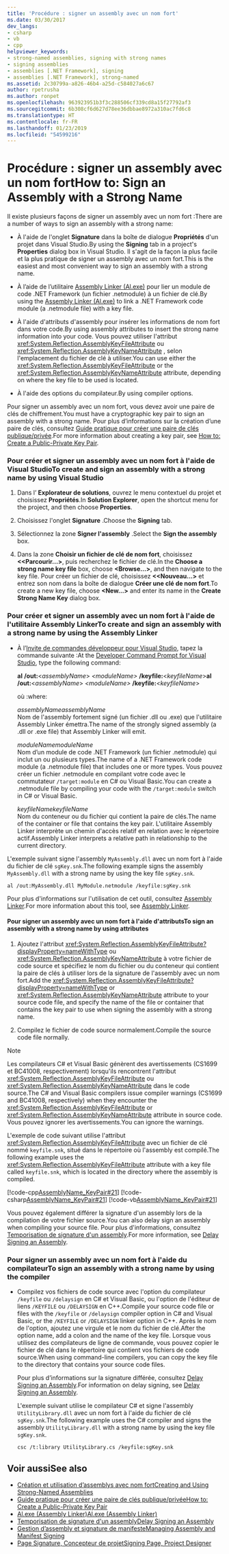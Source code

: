 ```yaml
---
title: 'Procédure : signer un assembly avec un nom fort'
ms.date: 03/30/2017
dev_langs:
- csharp
- vb
- cpp
helpviewer_keywords:
- strong-named assemblies, signing with strong names
- signing assemblies
- assemblies [.NET Framework], signing
- assemblies [.NET Framework], strong-named
ms.assetid: 2c30799a-a826-46b4-a25d-c584027a6c67
author: rpetrusha
ms.author: ronpet
ms.openlocfilehash: 963923951b3f3c288506cf339cd8a15f27792af3
ms.sourcegitcommit: 6b308cf6d627d78ee36dbbae8972a310ac7fd6c8
ms.translationtype: HT
ms.contentlocale: fr-FR
ms.lasthandoff: 01/23/2019
ms.locfileid: "54599216"
---
```

# <a name="how-to-sign-an-assembly-with-a-strong-name"></a><span data-ttu-id="18075-102">Procédure : signer un assembly avec un nom fort</span><span class="sxs-lookup"><span data-stu-id="18075-102">How to: Sign an Assembly with a Strong Name</span></span>
<span data-ttu-id="18075-103">Il existe plusieurs façons de signer un assembly avec un nom fort :</span><span class="sxs-lookup"><span data-stu-id="18075-103">There are a number of ways to sign an assembly with a strong name:</span></span>  
  
-   <span data-ttu-id="18075-104">À l'aide de l'onglet **Signature** dans la boîte de dialogue **Propriétés** d'un projet dans Visual Studio.</span><span class="sxs-lookup"><span data-stu-id="18075-104">By using the **Signing** tab in a project's **Properties** dialog box in Visual Studio.</span></span> <span data-ttu-id="18075-105">Il s'agit de la façon la plus facile et la plus pratique de signer un assembly avec un nom fort.</span><span class="sxs-lookup"><span data-stu-id="18075-105">This is the easiest and most convenient way to sign an assembly with a strong name.</span></span>  
  
-   <span data-ttu-id="18075-106">À l’aide de l’utilitaire [Assembly Linker (Al.exe)](../../../docs/framework/tools/al-exe-assembly-linker.md) pour lier un module de code .NET Framework (un fichier .netmodule) à un fichier de clé.</span><span class="sxs-lookup"><span data-stu-id="18075-106">By using the [Assembly Linker (Al.exe)](../../../docs/framework/tools/al-exe-assembly-linker.md) to link a .NET Framework code module (a .netmodule file) with a key file.</span></span>  
  
-   <span data-ttu-id="18075-107">À l'aide d'attributs d'assembly pour insérer les informations de nom fort dans votre code.</span><span class="sxs-lookup"><span data-stu-id="18075-107">By using assembly attributes to insert the strong name information into your code.</span></span> <span data-ttu-id="18075-108">Vous pouvez utiliser l'attribut <xref:System.Reflection.AssemblyKeyFileAttribute> ou <xref:System.Reflection.AssemblyKeyNameAttribute> , selon l'emplacement du fichier de clé à utiliser.</span><span class="sxs-lookup"><span data-stu-id="18075-108">You can use either the <xref:System.Reflection.AssemblyKeyFileAttribute> or the <xref:System.Reflection.AssemblyKeyNameAttribute> attribute, depending on where the key file to be used is located.</span></span>  
  
-   <span data-ttu-id="18075-109">À l'aide des options du compilateur.</span><span class="sxs-lookup"><span data-stu-id="18075-109">By using compiler options.</span></span>  
  
 <span data-ttu-id="18075-110">Pour signer un assembly avec un nom fort, vous devez avoir une paire de clés de chiffrement.</span><span class="sxs-lookup"><span data-stu-id="18075-110">You must have a cryptographic key pair to sign an assembly with a strong name.</span></span> <span data-ttu-id="18075-111">Pour plus d’informations sur la création d’une paire de clés, consultez [Guide pratique pour créer une paire de clés publique/privée](../../../docs/framework/app-domains/how-to-create-a-public-private-key-pair.md).</span><span class="sxs-lookup"><span data-stu-id="18075-111">For more information about creating a key pair, see [How to: Create a Public-Private Key Pair](../../../docs/framework/app-domains/how-to-create-a-public-private-key-pair.md).</span></span>  
  
### <a name="to-create-and-sign-an-assembly-with-a-strong-name-by-using-visual-studio"></a><span data-ttu-id="18075-112">Pour créer et signer un assembly avec un nom fort à l'aide de Visual Studio</span><span class="sxs-lookup"><span data-stu-id="18075-112">To create and sign an assembly with a strong name by using Visual Studio</span></span>  
  
1.  <span data-ttu-id="18075-113">Dans l’ **Explorateur de solutions**, ouvrez le menu contextuel du projet et choisissez **Propriétés**.</span><span class="sxs-lookup"><span data-stu-id="18075-113">In **Solution Explorer**, open the shortcut menu for the project, and then choose **Properties**.</span></span>  
  
2.  <span data-ttu-id="18075-114">Choisissez l'onglet **Signature** .</span><span class="sxs-lookup"><span data-stu-id="18075-114">Choose the **Signing** tab.</span></span>  
  
3.  <span data-ttu-id="18075-115">Sélectionnez la zone **Signer l'assembly** .</span><span class="sxs-lookup"><span data-stu-id="18075-115">Select the **Sign the assembly** box.</span></span>  
  
4.  <span data-ttu-id="18075-116">Dans la zone **Choisir un fichier de clé de nom fort**, choisissez **\<<Parcourir...>**, puis recherchez le fichier de clé.</span><span class="sxs-lookup"><span data-stu-id="18075-116">In the **Choose a strong name key file** box, choose **\<Browse…>**, and then navigate to the key file.</span></span> <span data-ttu-id="18075-117">Pour créer un fichier de clé, choisissez **\<<Nouveau...>** et entrez son nom dans la boîte de dialogue **Créer une clé de nom fort**.</span><span class="sxs-lookup"><span data-stu-id="18075-117">To create a new key file, choose **\<New…>** and enter its name in the **Create Strong Name Key** dialog box.</span></span>  
  
### <a name="to-create-and-sign-an-assembly-with-a-strong-name-by-using-the-assembly-linker"></a><span data-ttu-id="18075-118">Pour créer et signer un assembly avec un nom fort à l'aide de l'utilitaire Assembly Linker</span><span class="sxs-lookup"><span data-stu-id="18075-118">To create and sign an assembly with a strong name by using the Assembly Linker</span></span>  
  
-   <span data-ttu-id="18075-119">À l’[Invite de commandes développeur pour Visual Studio](../../../docs/framework/tools/developer-command-prompt-for-vs.md), tapez la commande suivante :</span><span class="sxs-lookup"><span data-stu-id="18075-119">At the [Developer Command Prompt for Visual Studio](../../../docs/framework/tools/developer-command-prompt-for-vs.md), type the following command:</span></span>  
  
     <span data-ttu-id="18075-120">**al** **/out:**\<*assemblyName*> *\<moduleName>* **/keyfile:**\<*keyfileName*></span><span class="sxs-lookup"><span data-stu-id="18075-120">**al** **/out:**\<*assemblyName*> *\<moduleName>* **/keyfile:**\<*keyfileName*></span></span>  
  
     <span data-ttu-id="18075-121">où :</span><span class="sxs-lookup"><span data-stu-id="18075-121">where:</span></span>  
  
     <span data-ttu-id="18075-122">*assemblyName*</span><span class="sxs-lookup"><span data-stu-id="18075-122">*assemblyName*</span></span>  
     <span data-ttu-id="18075-123">Nom de l'assembly fortement signé (un fichier .dll ou .exe) que l'utilitaire Assembly Linker émettra.</span><span class="sxs-lookup"><span data-stu-id="18075-123">The name of the strongly signed assembly (a .dll or .exe file) that Assembly Linker will emit.</span></span>  
  
     <span data-ttu-id="18075-124">*moduleName*</span><span class="sxs-lookup"><span data-stu-id="18075-124">*moduleName*</span></span>  
     <span data-ttu-id="18075-125">Nom d’un module de code .NET Framework (un fichier .netmodule) qui inclut un ou plusieurs types.</span><span class="sxs-lookup"><span data-stu-id="18075-125">The name of a .NET Framework code module (a .netmodule file) that includes one or more types.</span></span> <span data-ttu-id="18075-126">Vous pouvez créer un fichier .netmodule en compilant votre code avec le commutateur `/target:module` en C# ou Visual Basic.</span><span class="sxs-lookup"><span data-stu-id="18075-126">You can create a .netmodule file by compiling your code with the `/target:module` switch in C# or Visual Basic.</span></span>  
  
     <span data-ttu-id="18075-127">*keyfileName*</span><span class="sxs-lookup"><span data-stu-id="18075-127">*keyfileName*</span></span>  
     <span data-ttu-id="18075-128">Nom du conteneur ou du fichier qui contient la paire de clés.</span><span class="sxs-lookup"><span data-stu-id="18075-128">The name of the container or file that contains the key pair.</span></span> <span data-ttu-id="18075-129">L'utilitaire Assembly Linker interprète un chemin d'accès relatif en relation avec le répertoire actif.</span><span class="sxs-lookup"><span data-stu-id="18075-129">Assembly Linker interprets a relative path in relationship to the current directory.</span></span>  
  
 <span data-ttu-id="18075-130">L'exemple suivant signe l'assembly `MyAssembly.dll` avec un nom fort à l'aide du fichier de clé `sgKey.snk`.</span><span class="sxs-lookup"><span data-stu-id="18075-130">The following example signs the assembly `MyAssembly.dll` with a strong name by using the key file `sgKey.snk`.</span></span>  
  
```  
al /out:MyAssembly.dll MyModule.netmodule /keyfile:sgKey.snk  
```  
  
 <span data-ttu-id="18075-131">Pour plus d'informations sur l'utilisation de cet outil, consultez [Assembly Linker](../../../docs/framework/tools/al-exe-assembly-linker.md).</span><span class="sxs-lookup"><span data-stu-id="18075-131">For more information about this tool, see [Assembly Linker](../../../docs/framework/tools/al-exe-assembly-linker.md).</span></span>  
  
#### <a name="to-sign-an-assembly-with-a-strong-name-by-using-attributes"></a><span data-ttu-id="18075-132">Pour signer un assembly avec un nom fort à l'aide d'attributs</span><span class="sxs-lookup"><span data-stu-id="18075-132">To sign an assembly with a strong name by using attributes</span></span>  
  
1.  <span data-ttu-id="18075-133">Ajoutez l'attribut <xref:System.Reflection.AssemblyKeyFileAttribute?displayProperty=nameWithType> ou <xref:System.Reflection.AssemblyKeyNameAttribute> à votre fichier de code source et spécifiez le nom du fichier ou du conteneur qui contient la paire de clés à utiliser lors de la signature de l'assembly avec un nom fort.</span><span class="sxs-lookup"><span data-stu-id="18075-133">Add the <xref:System.Reflection.AssemblyKeyFileAttribute?displayProperty=nameWithType> or <xref:System.Reflection.AssemblyKeyNameAttribute> attribute to your source code file, and specify the name of the file or container that contains the key pair to use when signing the assembly with a strong name.</span></span>  
  
2.  <span data-ttu-id="18075-134">Compilez le fichier de code source normalement.</span><span class="sxs-lookup"><span data-stu-id="18075-134">Compile the source code file normally.</span></span>  
  
> [!NOTE]
>  <span data-ttu-id="18075-135">Les compilateurs C# et Visual Basic génèrent des avertissements (CS1699 et BC41008, respectivement) lorsqu'ils rencontrent l'attribut <xref:System.Reflection.AssemblyKeyFileAttribute> ou <xref:System.Reflection.AssemblyKeyNameAttribute> dans le code source.</span><span class="sxs-lookup"><span data-stu-id="18075-135">The C# and Visual Basic compilers issue compiler warnings (CS1699 and BC41008, respectively) when they encounter the <xref:System.Reflection.AssemblyKeyFileAttribute> or <xref:System.Reflection.AssemblyKeyNameAttribute> attribute in source code.</span></span> <span data-ttu-id="18075-136">Vous pouvez ignorer les avertissements.</span><span class="sxs-lookup"><span data-stu-id="18075-136">You can ignore the warnings.</span></span>  
  
 <span data-ttu-id="18075-137">L'exemple de code suivant utilise l'attribut <xref:System.Reflection.AssemblyKeyFileAttribute> avec un fichier de clé nommé `keyfile.snk`, situé dans le répertoire où l'assembly est compilé.</span><span class="sxs-lookup"><span data-stu-id="18075-137">The following example uses the <xref:System.Reflection.AssemblyKeyFileAttribute> attribute with a key file called `keyfile.snk`, which is located in the directory where the assembly is compiled.</span></span>  
  
 [!code-cpp[AssemblyName_KeyPair#21](../../../samples/snippets/cpp/VS_Snippets_CLR/AssemblyName_KeyPair/CPP/keyfileattrib.cpp#21)]
 [!code-csharp[AssemblyName_KeyPair#21](../../../samples/snippets/csharp/VS_Snippets_CLR/AssemblyName_KeyPair/CS/keyfileattrib.cs#21)]
 [!code-vb[AssemblyName_KeyPair#21](../../../samples/snippets/visualbasic/VS_Snippets_CLR/AssemblyName_KeyPair/VB/keyfileattrib.vb#21)]  
  
 <span data-ttu-id="18075-138">Vous pouvez également différer la signature d'un assembly lors de la compilation de votre fichier source.</span><span class="sxs-lookup"><span data-stu-id="18075-138">You can also delay sign an assembly when compiling your source file.</span></span> <span data-ttu-id="18075-139">Pour plus d'informations, consultez [Temporisation de signature d'un assembly](../../../docs/framework/app-domains/delay-sign-assembly.md).</span><span class="sxs-lookup"><span data-stu-id="18075-139">For more information, see [Delay Signing an Assembly](../../../docs/framework/app-domains/delay-sign-assembly.md).</span></span>  
  
### <a name="to-sign-an-assembly-with-a-strong-name-by-using-the-compiler"></a><span data-ttu-id="18075-140">Pour signer un assembly avec un nom fort à l'aide du compilateur</span><span class="sxs-lookup"><span data-stu-id="18075-140">To sign an assembly with a strong name by using the compiler</span></span>  
  
-   <span data-ttu-id="18075-141">Compilez vos fichiers de code source avec l'option du compilateur `/keyfile` ou `/delaysign` en C# et Visual Basic, ou l'option de l'éditeur de liens `/KEYFILE` ou `/DELAYSIGN` en C++.</span><span class="sxs-lookup"><span data-stu-id="18075-141">Compile your source code file or files with the `/keyfile` or `/delaysign` compiler option in C# and Visual Basic, or the `/KEYFILE` or `/DELAYSIGN` linker option in C++.</span></span> <span data-ttu-id="18075-142">Après le nom de l'option, ajoutez une virgule et le nom du fichier de clé.</span><span class="sxs-lookup"><span data-stu-id="18075-142">After the option name, add a colon and the name of the key file.</span></span> <span data-ttu-id="18075-143">Lorsque vous utilisez des compilateurs de ligne de commande, vous pouvez copier le fichier de clé dans le répertoire qui contient vos fichiers de code source.</span><span class="sxs-lookup"><span data-stu-id="18075-143">When using command-line compilers, you can copy the key file to the directory that contains your source code files.</span></span>  
  
     <span data-ttu-id="18075-144">Pour plus d’informations sur la signature différée, consultez [Delay Signing an Assembly](../../../docs/framework/app-domains/delay-sign-assembly.md).</span><span class="sxs-lookup"><span data-stu-id="18075-144">For information on delay signing, see [Delay Signing an Assembly](../../../docs/framework/app-domains/delay-sign-assembly.md).</span></span>  
  
     <span data-ttu-id="18075-145">L'exemple suivant utilise le compilateur C# et signe l'assembly `UtilityLibrary.dll` avec un nom fort à l'aide du fichier de clé `sgKey.snk`.</span><span class="sxs-lookup"><span data-stu-id="18075-145">The following example uses the C# compiler and signs the assembly `UtilityLibrary.dll` with a strong name by using the key file `sgKey.snk`.</span></span>  
  
    ```  
    csc /t:library UtilityLibrary.cs /keyfile:sgKey.snk  
    ```  
  
## <a name="see-also"></a><span data-ttu-id="18075-146">Voir aussi</span><span class="sxs-lookup"><span data-stu-id="18075-146">See also</span></span>
- [<span data-ttu-id="18075-147">Création et utilisation d’assemblys avec nom fort</span><span class="sxs-lookup"><span data-stu-id="18075-147">Creating and Using Strong-Named Assemblies</span></span>](../../../docs/framework/app-domains/create-and-use-strong-named-assemblies.md)
- [<span data-ttu-id="18075-148">Guide pratique pour créer une paire de clés publique/privée</span><span class="sxs-lookup"><span data-stu-id="18075-148">How to: Create a Public-Private Key Pair</span></span>](../../../docs/framework/app-domains/how-to-create-a-public-private-key-pair.md)
- [<span data-ttu-id="18075-149">Al.exe (Assembly Linker)</span><span class="sxs-lookup"><span data-stu-id="18075-149">Al.exe (Assembly Linker)</span></span>](../../../docs/framework/tools/al-exe-assembly-linker.md)
- [<span data-ttu-id="18075-150">Temporisation de signature d'un assembly</span><span class="sxs-lookup"><span data-stu-id="18075-150">Delay Signing an Assembly</span></span>](../../../docs/framework/app-domains/delay-sign-assembly.md)
- [<span data-ttu-id="18075-151">Gestion d’assembly et signature de manifeste</span><span class="sxs-lookup"><span data-stu-id="18075-151">Managing Assembly and Manifest Signing</span></span>](/visualstudio/ide/managing-assembly-and-manifest-signing)
- [<span data-ttu-id="18075-152">Page Signature, Concepteur de projet</span><span class="sxs-lookup"><span data-stu-id="18075-152">Signing Page, Project Designer</span></span>](/visualstudio/ide/reference/signing-page-project-designer)
